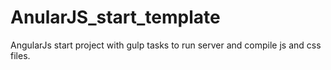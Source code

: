 # AnularJS_start_template
AngularJs start project with gulp tasks to run server and compile js and css files.
